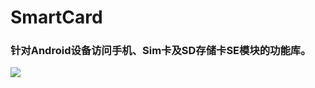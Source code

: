 # SmartCard 
### 针对Android设备访问手机、Sim卡及SD存储卡SE模块的功能库。
[![](https://jitpack.io/v/shinlooker/SmartCard.svg)](https://jitpack.io/#shinlooker/SmartCard)
